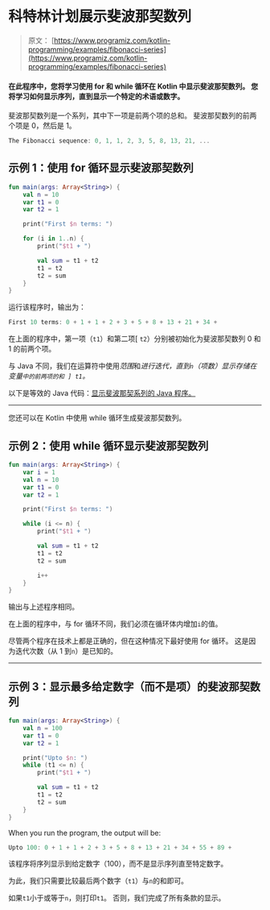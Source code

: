 # 科特林计划展示斐波那契数列

> 原文： [https://www.programiz.com/kotlin-programming/examples/fibonacci-series](https://www.programiz.com/kotlin-programming/examples/fibonacci-series)

#### 在此程序中，您将学习使用 for 和 while 循环在 Kotlin 中显示斐波那契数列。 您将学习如何显示序列，直到显示一个特定的术语或数字。

斐波那契数列是一个系列，其中下一项是前两个项的总和。 斐波那契数列的前两个项是 0，然后是 1。

```kt
The Fibonacci sequence: 0, 1, 1, 2, 3, 5, 8, 13, 21, ...

```

## 示例 1：使用 for 循环显示斐波那契数列

```kt
fun main(args: Array<String>) {
    val n = 10
    var t1 = 0
    var t2 = 1

    print("First $n terms: ")

    for (i in 1..n) {
        print("$t1 + ")

        val sum = t1 + t2
        t1 = t2
        t2 = sum
    }
}
```

运行该程序时，输出为：

```kt
First 10 terms: 0 + 1 + 1 + 2 + 3 + 5 + 8 + 13 + 21 + 34 + 
```

在上面的程序中，第一项（`t1`）和第二项[ `t2`）分别被初始化为斐波那契数列 0 和 1 的前两个项。

与 Java 不同，我们在运算符中使用*范围*和*进行迭代，直到`n`（项数）显示存储在变量`中的前两项的和 ] t1`。*

以下是等效的 Java 代码：[显示斐波那契系列的 Java 程序。](/java-programming/examples/fibonacci-series)

* * *

您还可以在 Kotlin 中使用 while 循环生成斐波那契数列。

## 示例 2：使用 while 循环显示斐波那契数列

```kt
fun main(args: Array<String>) {
    var i = 1
    val n = 10
    var t1 = 0
    var t2 = 1

    print("First $n terms: ")

    while (i <= n) {
        print("$t1 + ")

        val sum = t1 + t2
        t1 = t2
        t2 = sum

        i++
    }
}
```

输出与上述程序相同。

在上面的程序中，与 for 循环不同，我们必须在循环体内增加`i`的值。

尽管两个程序在技术上都是正确的，但在这种情况下最好使用 for 循环。 这是因为迭代次数（从 1 到`n`）是已知的。

* * *

## 示例 3：显示最多给定数字（而不是项）的斐波那契数列

```kt
fun main(args: Array<String>) {
    val n = 100
    var t1 = 0
    var t2 = 1

    print("Upto $n: ")
    while (t1 <= n) {
        print("$t1 + ")

        val sum = t1 + t2
        t1 = t2
        t2 = sum
    }
}
```

When you run the program, the output will be:

```kt
Upto 100: 0 + 1 + 1 + 2 + 3 + 5 + 8 + 13 + 21 + 34 + 55 + 89 + 
```

该程序将序列显示到给定数字（100），而不是显示序列直至特定数字。

为此，我们只需要比较最后两个数字（`t1`）与`n`的和即可。

如果`t1`小于或等于`n`，则打印`t1`。 否则，我们完成了所有条款的显示。